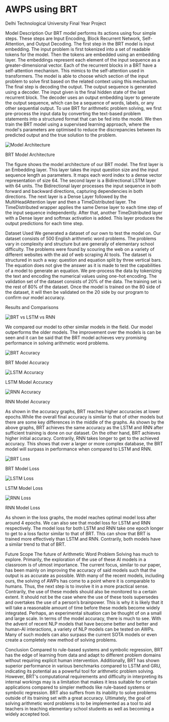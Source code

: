 # AWPS using BRT

Delhi Technological University Final Year Project

Model Description
Our BRT model performs its actions using four simple steps. These steps are Input Encoding, Block Recurrent Network, Self-Attention, and Output Decoding.
The first step in the BRT model is input embedding. The input problem is first tokenized into a set of readable tokens for the model. Then the tokens are embedded using an embedding layer. The embeddings represent each element of the input sequence as a greater-dimensional vector.
Each of the recurrent blocks in a BRT have a self-attention mechanism. This mimics to the self-attention used in transformers. The model is able to choose which section of the input problem to solve first based on the related context using this mechanism.
The final step is decoding the output. The output sequence is generated using a decoder. The input given is the final hidden state of the last recurrent block. The decoder uses an output embedding layer to generate the output sequence, which can be a sequence of words, labels, or any other sequential output. 
To use BRT for arithmetic problem solving, we first pre-process the input data by converting the text-based problem statements into a structured format that can be fed into the model. We then train the BRT model using a supervised learning approach, where the model's parameters are optimised to reduce the discrepancies between its predicted output and the true solution to the problem.

![Model Architecture](Images/image.png)

BRT Model Architecture

The figure shows the model architecture of our BRT model. The first layer is an Embedding layer. This layer takes the input question size and the input sequence length as parameters. It maps each word index to a dense vector representation of size 64. The second layer is a Bidirectional LSTM layer with 64 units. The Bidirectional layer processes the input sequence in both forward and backward directions, capturing dependencies in both directions. The next layer is a Dense Layer followed by the MultiHeadAttention layer and then a TimeDistributed layer. The TimeDistributed wrapper applies the same Dense layer to each time step of the input sequence independently. After that, another TimeDistributed layer with a Dense layer and softmax activation is added. This layer produces the output predictions for each time step.

Dataset Used
We generated a dataset of our own to test the model on. Our dataset consists of 500 English arithmetic word problems. The problems vary in complexity and structure but are generally of elementary school difficulty. The problems were found by scouring the web on a variety of different websites with the aid of web scraping AI tools.
The dataset is structured in such a way: question and equation split by three vertical bars. The equation does not give the answer as it is made to test the capabilities of a model to generate an equation.
We pre-process the data by tokenizing the text and encoding the numerical values using one-hot encoding. The validation set of the dataset consists of 20% of the data. The training set is the rest of 80% of the dataset. Once the model is trained on the 80 side of the dataset, it will then be validated on the 20 side by our program to confirm our model accuracy.

Results and Comparisons

![BRT vs LSTM vs RNN](Images/image-1.png)

We compared our model to other similar models in the field. Our model outperforms the older models. The improvement over the models is can be seen and it can be said that the BRT model achieves very promising performance in solving arithmetic word problems.

![BRT Accuracy](Images/image-2.png)

BRT Model Accuracy

![LSTM Accuracy](Images/image-3.png)

LSTM Model Accuracy

![RNN Accuracy](Images/image-4.png)

RNN Model Accuracy

As shown in the accuracy graphs, BRT reaches higher accuracies at lower epochs.While the overall final accuracy is similar to that of other models but there are some key differences in the middle of the graphs. As shown by the above graphs, BRT achieves the same accuracy as the LSTM and RNN after sufficient training is done on our dataset. On the other hand, BRT achieves higher initial accuracy. Contrarily, RNN takes longer to get to the achieved accuracy. This shows that over a larger or more complex database, the BRT model will surpass in performance when compared to LSTM and RNN.


![BRT Loss](Images/image-5.png)

BRT Model Loss

![LSTM Loss](Images/image-6.png)

LSTM Model Loss

![RNN Loss](Images/image-7.png)

RNN Model Loss

As shown in the loss graphs, the model reaches optimal model loss after around 4 epochs. We can also see that model loss for LSTM and RNN respectively. The model loss for both LSTM and RNN take one epoch longer to get to a loss factor similar to that of BRT. This can show that BRT is trained more effectively than LSTM and RNN. Contrarily, both models have a similar trend to that of BRT.

Future Scope
The future of Arithmetic Word Problem Solving has much to explore. Primarily, the exploration of the use of these AI models in a classroom is of utmost importance. The current focus, similar to our paper, has been mainly on improving the accuracy of said models such that the output is as accurate as possible. With many of the recent models, including ours, the solving of AWPs has come to a point where it is comparable to humans. Thus, the next step is to involve it in a more practical sense.
Contrarily, the use of these models should also be monitored to a certain extent. It should not be the case where the use of these tools supersedes and overtakes the use of a person’s brainpower. This is why it is likely that it will take a reasonable amount of time before these models become widely integrated. Perhaps, an experimental situation can be thought of on a small and large scale.
In terms of the model accuracy, there is much to see. With the advent of recent NLP models that have become better and better and human-AI interactions, a variety of NLP models can be tested on AWPs. Many of such models can also surpass the current SOTA models or even create a completely new method of solving problems.

Conclusion
Compared to rule-based systems and symbolic regression, BRT has the edge of learning from data and adapt to different problem domains without requiring explicit human intervention. Additionally, BRT has shown superior performance in various benchmarks compared to LSTM and GRU, indicating its potential as a powerful tool for arithmetic problem solving. However, BRT's computational requirements and difficulty in interpreting its internal workings may is a limitation that makes it less suitable for certain applications compared to simpler methods like rule-based systems or symbolic regression. BRT also suffers from its inability to solve problems outside of its training set with a great accuracy. Ultimately, the goal of solving arithmetic word problems is to be implemented as a tool to aid teachers in teaching elementary school students as well as becoming a widely accepted tool.